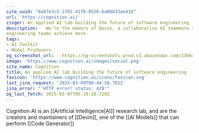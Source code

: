 ```yaml
---
site_uuid: "0a47e3c5-1701-41f6-8556-ba06633ae418"
url: 'https://cognition.ai/'
zinger: An applied AI lab building the future of software engineering
description:   We’re the makers of Devin, a collaborative AI teammate that helps ambitious
engineering teams achieve more.
tags:
- AI-Toolkit
- Model-Producers
og_screenshot_url:   https://og-screenshots-prod.s3.amazonaws.com/1366x768/80/false/fc958cd9bf8fa3e282b24b75a09740a95a033a29f68bc1d75fde17fb45beb71d.jpeg
image: 'https://www.cognition.ai/images/social.png'
site_name: Cognition
title: An applied AI lab building the future of software engineering
favicon: 'https://www.cognition.ai/icons/favicon.svg'
last_jina_request: '2025-03-09T06:44:58.701Z'
jina_error: "'HTTP error! status: 429'"
og_last_fetch: 2025-03-07T05:19:18.720Z
---
```

Cognition AI is an [[Artificial Intelligence|AI]] research lab, and are the creators and maintainers of [[Devin]], one of the [[AI Models]] that can perform [[Code Generator]]
